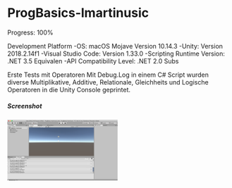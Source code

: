 
# ProgBasics-lmartinusic


Progress: 100%

Development Platform
-OS: macOS Mojave Version 10.14.3
-Unity: Version 2018.2.14f1
-Visual Studio Code: Version 1.33.0 
-Scripting Runtime Version: .NET 3.5 Equivalen
-API Compatibility Level: .NET 2.0 Subs

Erste Tests mit Operatoren
Mit Debug.Log in einem C# Script wurden diverse Multiplikative, Additive, Relationale, Gleichheits und Logische Operatoren in die Unity Console geprintet.

<h5>Screenshot</h5>
<div>
<img src="./Screenshots/screen.png" width="250">
</div>

